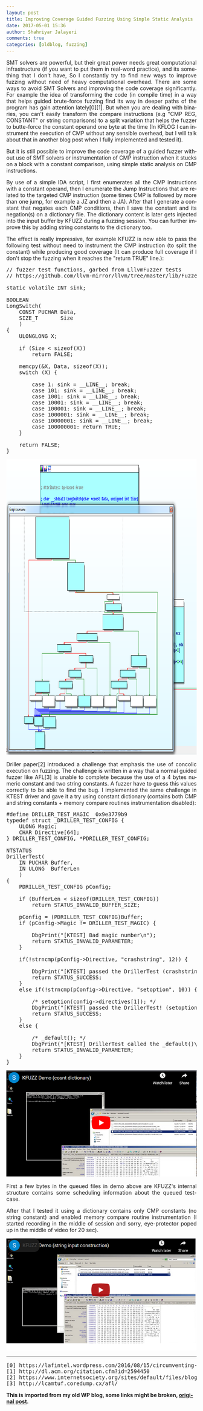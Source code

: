 ```yaml
---
layout: post
title: Improving Coverage Guided Fuzzing Using Simple Static Analysis
date: 2017-05-01 15:36
author: Shahriyar Jalayeri
comments: true
categories: [oldblog, fuzzing]
---
```


<div dir="ltr" lang="en">

<p style="text-align:justify;">SMT solvers are powerful, but their great power needs great computational infrastructure (if you want to put them in real-word practice), and its something that I don't have, So I constantly try to find new ways to improve fuzzing without need of heavy computational overhead. There are some ways to avoid SMT Solvers <span class="st"><span dir="rtl">and</span></span> improving the code coverage significantly. For example the idea of transforming the code (in compile time) in a way that helps guided brute-force fuzzing find its way in deeper paths of the program has gain attention lately[0][1]. But when you are dealing with binaries, you can't easily transform the compare instructions (e.g "CMP REG, CONSTANT" or string comparisons) to a split variation that helps the fuzzer to butte-force the constant operand one byte at the time (In KFLOG I can instrument the execution of CMP without any sensible overhead, but I will talk about that in another blog post when I fully implemented and tested it).</p>
<p style="text-align:justify;">But it is still possible to improve the code coverage of a guided fuzzer without use of SMT solvers or instrumentation of CMP instruction when it stucks on a block with a constant comparison, using simple static analysis on CMP instructions.</p>
<p style="text-align:justify;">By use of a simple IDA script, I first enumerates all the CMP instructions with a constant operand, then I enumerate the Jump Instructions that are related to the targeted CMP instruction (some times CMP is followed by more than one jump, for example a JZ and then a JA). After that I generate a constant that negates each CMP conditions, then I save the constant and its negation(s) on a dictionary file. The dictionary content is later gets injected into the input buffer by KFUZZ during a fuzzing session. You can further improve this by adding string constants to the dictionary too.</p>
<p style="text-align:justify;">The effect is really impressive, for example KFUZZ is now able to pass the following test without need to instrument the CMP instruction (to split the constant) while producing good coverage (It can produce full coverage if I don't stop the fuzzing when it reaches the "return TRUE" line.):</p>

<pre style="text-align:justify;">// fuzzer test functions, garbed from LllvmFuzzer tests
// https://github.com/llvm-mirror/llvm/tree/master/lib/Fuzzer/test

static volatile INT sink;

BOOLEAN
LongSwitch(
    CONST PUCHAR Data,
    SIZE_T       Size
    )
{
    ULONGLONG X;

    if (Size &lt; sizeof(X))
        return FALSE;

    memcpy(&amp;X, Data, sizeof(X));
    switch (X) {

        case 1: sink = __LINE__; break;
        case 101: sink = __LINE__; break;
        case 1001: sink = __LINE__; break;
        case 10001: sink = __LINE__; break;
        case 100001: sink = __LINE__; break;
        case 1000001: sink = __LINE__; break;
        case 10000001: sink = __LINE__; break;
        case 100000001: return TRUE;
    }

    return FALSE;
}</pre>
<img class="alignnone size-full wp-image-109" src="\assets\img\posts\longswitchcfg.png" alt="LongSwitchCFG" width="997" height="782" />
<p style="text-align:justify;">Driller paper[2] introduced a challenge that emphasis the use of concolic execution on fuzzing. The challenge is written in a way that a normal guided fuzzer like AFL[3] is unable to complete because the use of a 4 bytes numeric constant and two string constants. A fuzzer have to guess this values correctly to be able to find the bug. I implemented the same challenge in KTEST driver and gave it a try using constant dictionary (contains both CMP and string constants + memory compare routines instrumentation disabled):</p>

<pre>#define DRILLER_TEST_MAGIC  0x9e3779b9
typedef struct _DRILLER_TEST_CONFIG {
    ULONG Magic;
    CHAR Directive[64];
} DRILLER_TEST_CONFIG, *PDRILLER_TEST_CONFIG;

NTSTATUS
DrillerTest(
    IN PUCHAR Buffer,
    IN ULONG  BufferLen
    )
{
    PDRILLER_TEST_CONFIG pConfig;

    if (BufferLen &lt; sizeof(DRILLER_TEST_CONFIG))        
        return STATUS_INVALID_BUFFER_SIZE;

    pConfig = (PDRILLER_TEST_CONFIG)Buffer;    
    if (pConfig-&gt;Magic != DRILLER_TEST_MAGIC) {
        
        DbgPrint("[KTEST] Bad magic number\n");
        return STATUS_INVALID_PARAMETER;
    }

    if(!strncmp(pConfig-&gt;Directive, "crashstring", 12)) {
        
        DbgPrint("[KTEST] passed the DrillerTest (crashstring)!\n");
        return STATUS_SUCCESS;
    }
    else if(!strncmp(pConfig-&gt;Directive, "setoption", 10)) {

        /* setoption(config-&gt;directives[1]); */
        DbgPrint("[KTEST] passed the DrillerTest! (setoption)\n");
        return STATUS_SUCCESS;
    }
    else {

        /* _default(); */
        DbgPrint("[KTEST] DrillerTest called the _default()\n");
        return STATUS_INVALID_PARAMETER;
    }
}</pre>
<a href="https://youtu.be/nVYU9X98-J8">
<img src="\assets\img\posts\vid1.png" alt="https://youtu.be/nVYU9X98-J8">
</a>

<p style="text-align:justify;">First a few bytes in the queued files in demo above are KFUZZ's internal structure contains some scheduling information about the queued test-case.</p>
<p style="text-align:justify;">After that I tested it using a dictionary contains only CMP constants (no string constant) and enabled memory compare routine instrumentation (I started recording in the middle of session and sorry, eye-protector poped up in the middle of video for 20 sec).</p>

<a href="https://youtu.be/l2FwtnD2y78">
<img src="\assets\img\posts\vid2.png" alt="https://youtu.be/l2FwtnD2y78">
</a>


<hr />
<pre>
[0] https://lafintel.wordpress.com/2016/08/15/circumventing-fuzzing-roadblocks-with-compiler-transformations/
[1] http://dl.acm.org/citation.cfm?id=2594450
[2] https://www.internetsociety.org/sites/default/files/blogs-media/driller-augmenting-fuzzing-through-selective-symbolic-execution.pdf
[3] http://lcamtuf.coredump.cx/afl/
</pre>

<p><strong>This is imported from my old WP blog, some links might be broken, <a href="https://repret.wordpress.com/2017/05/01/improving-coverage-guided-fuzzing-using-static-analysis/">original post</a>.</strong></p>
